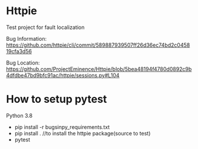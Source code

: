 # Httpie
Test project for fault localization


Bug Information: https://github.com/httpie/cli/commit/589887939507ff26d36ec74bd2c045819cfa3d56

Bug Location: https://github.com/ProjectEminence/Httpie/blob/5bea48194f4780d0892c9b4dfdbe47bd9bfc91ac/httpie/sessions.py#L104


# How to setup pytest
Python 3.8

- pip install -r bugsinpy_requirements.txt
- pip install . //to install the httpie package(source to test)
- pytest